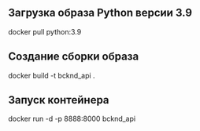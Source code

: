 ## Загрузка образа Python версии 3.9
docker pull python:3.9

## Создание сборки образа
docker build -t bcknd_api .

## Запуск контейнера
docker run -d -p 8888:8000 bcknd_api